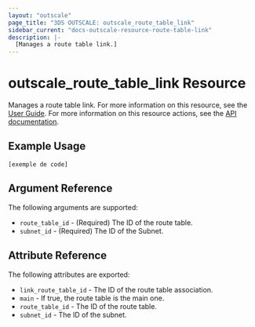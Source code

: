 ```yaml
---
layout: "outscale"
page_title: "3DS OUTSCALE: outscale_route_table_link"
sidebar_current: "docs-outscale-resource-route-table-link"
description: |-
  [Manages a route table link.]
---
```


# outscale_route_table_link Resource

Manages a route table link.
For more information on this resource, see the [User Guide](https://wiki.outscale.net/display/EN/About+Route+Tables).
For more information on this resource actions, see the [API documentation](https://docs-beta.outscale.com/#linkroutetable).

## Example Usage

```hcl
[exemple de code]
```

## Argument Reference

The following arguments are supported:

* `route_table_id` - (Required) The ID of the route table.
* `subnet_id` - (Required) The ID of the Subnet.

## Attribute Reference

The following attributes are exported:

* `link_route_table_id` - The ID of the route table association.
* `main` - If true, the route table is the main one.
* `route_table_id` - The ID of the route table.
* `subnet_id` - The ID of the subnet.

